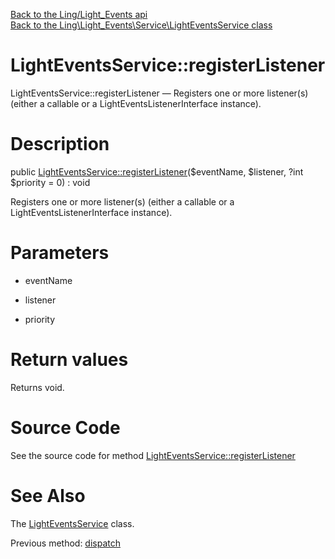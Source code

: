 [Back to the Ling/Light_Events api](https://github.com/lingtalfi/Light_Events/blob/master/doc/api/Ling/Light_Events.md)<br>
[Back to the Ling\Light_Events\Service\LightEventsService class](https://github.com/lingtalfi/Light_Events/blob/master/doc/api/Ling/Light_Events/Service/LightEventsService.md)


LightEventsService::registerListener
================



LightEventsService::registerListener — Registers one or more listener(s) (either a callable or a LightEventsListenerInterface instance).




Description
================


public [LightEventsService::registerListener](https://github.com/lingtalfi/Light_Events/blob/master/doc/api/Ling/Light_Events/Service/LightEventsService/registerListener.md)($eventName, $listener, ?int $priority = 0) : void




Registers one or more listener(s) (either a callable or a LightEventsListenerInterface instance).




Parameters
================


- eventName

    

- listener

    

- priority

    


Return values
================

Returns void.








Source Code
===========
See the source code for method [LightEventsService::registerListener](https://github.com/lingtalfi/Light_Events/blob/master/Service/LightEventsService.php#L90-L109)


See Also
================

The [LightEventsService](https://github.com/lingtalfi/Light_Events/blob/master/doc/api/Ling/Light_Events/Service/LightEventsService.md) class.

Previous method: [dispatch](https://github.com/lingtalfi/Light_Events/blob/master/doc/api/Ling/Light_Events/Service/LightEventsService/dispatch.md)<br>

